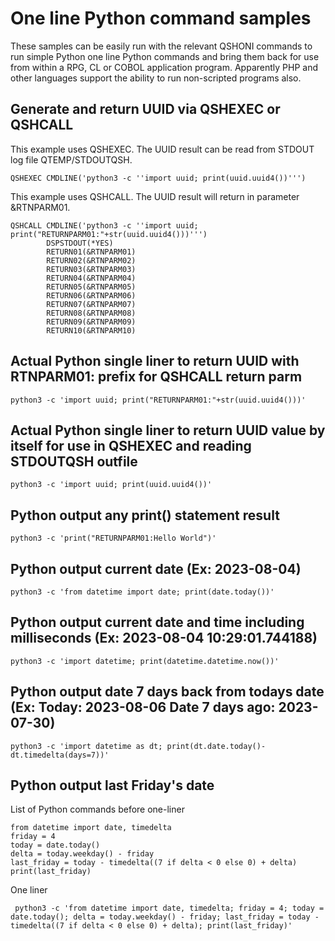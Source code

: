 # One line Python command samples
These samples can be easily run with the relevant QSHONI commands to run simple Python one line Python commands and bring them back for use from within a RPG, CL or COBOL application program. Apparently PHP and other languages support the ability to run non-scripted programs also.   

## Generate and return UUID via QSHEXEC or QSHCALL

This example uses QSHEXEC. The UUID result can be read from STDOUT log file QTEMP/STDOUTQSH.    
```
QSHEXEC CMDLINE('python3 -c ''import uuid; print(uuid.uuid4())''')
```                    

This example uses QSHCALL. The UUID result will return in parameter &RTNPARM01.
```
QSHCALL CMDLINE('python3 -c ''import uuid; print("RETURNPARM01:"+str(uuid.uuid4()))''')                                       
        DSPSTDOUT(*YES)           
        RETURN01(&RTNPARM01)      
        RETURN02(&RTNPARM02)      
        RETURN03(&RTNPARM03)      
        RETURN04(&RTNPARM04)      
        RETURN05(&RTNPARM05)      
        RETURN06(&RTNPARM06)      
        RETURN07(&RTNPARM07)      
        RETURN08(&RTNPARM08)      
        RETURN09(&RTNPARM09)      
        RETURN10(&RTNPARM10)      
```

## Actual Python single liner to return UUID with RTNPARM01: prefix for QSHCALL return parm
```
python3 -c 'import uuid; print("RETURNPARM01:"+str(uuid.uuid4()))'
```

## Actual Python single liner to return UUID value by itself for use in QSHEXEC and reading STDOUTQSH outfile
```
python3 -c 'import uuid; print(uuid.uuid4())'
```

## Python output any print() statement result
```
python3 -c 'print("RETURNPARM01:Hello World")'
```

## Python output current date (Ex: 2023-08-04)
```
python3 -c 'from datetime import date; print(date.today())'
```

## Python output current date and time including milliseconds (Ex: 2023-08-04 10:29:01.744188)
```
python3 -c 'import datetime; print(datetime.datetime.now())'
```

## Python output date 7 days back from todays date (Ex: Today: 2023-08-06  Date 7 days ago: 2023-07-30)
```
python3 -c 'import datetime as dt; print(dt.date.today()- dt.timedelta(days=7))'
```
## Python output last Friday's date
List of Python commands before one-liner
```
from datetime import date, timedelta
friday = 4
today = date.today()
delta = today.weekday() - friday
last_friday = today - timedelta((7 if delta < 0 else 0) + delta)
print(last_friday)
```
One liner
```
 python3 -c 'from datetime import date, timedelta; friday = 4; today = date.today(); delta = today.weekday() - friday; last_friday = today - timedelta((7 if delta < 0 else 0) + delta); print(last_friday)'
```





